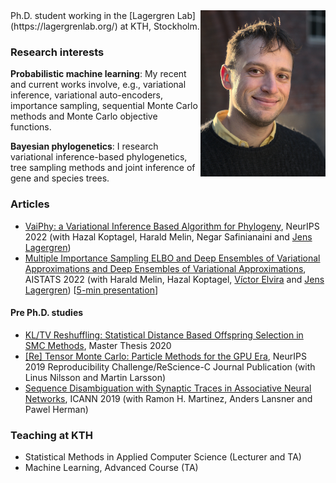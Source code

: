 


<img align="right" src="oskar2.jpg" alt="drawing" width="200"/>
Ph.D. student working in the [Lagergren Lab](https://lagergrenlab.org/) at KTH, Stockholm. 

### Research interests 

**Probabilistic machine learning**: My recent and current works involve, e.g., variational inference, variational auto-encoders, importance sampling, sequential Monte Carlo methods and Monte Carlo objective functions.

**Bayesian phylogenetics**: I research variational inference-based phylogenetics, tree sampling methods and joint inference of gene and species trees.

### Articles
- [VaiPhy: a Variational Inference Based Algorithm for Phylogeny](https://arxiv.org/abs/2203.01121), NeurIPS 2022 (with Hazal Koptagel, Harald Melin, Negar Safinianaini and [Jens Lagergren](https://lagergrenlab.org/))
- [Multiple Importance Sampling ELBO and Deep Ensembles of Variational Approximations and Deep Ensembles of Variational Approximations](https://proceedings.mlr.press/v151/kviman22a.html), AISTATS 2022 (with Harald Melin, Hazal Koptagel, [Víctor Elvira](https://victorelvira.github.io/) and [Jens Lagergren](https://lagergrenlab.org/)) \[[5-min presentation](https://slideslive.com/38980790/multiple-importance-sampling-elbo-and-deep-ensembles-of-variational-approximations?ref=recommended)\]
#### Pre Ph.D. studies
- [KL/TV Reshuffling: Statistical Distance Based Offspring Selection in SMC Methods](http://kth.diva-portal.org/smash/record.jsf?aq2=%5B%5B%5D%5D&c=15&af=%5B%5D&searchType=LIST_LATEST&sortOrder2=title_sort_asc&query=&language=en&pid=diva2%3A1692964&aq=%5B%5B%5D%5D&sf=all&aqe=%5B%5D&sortOrder=author_sort_asc&onlyFullText=false&noOfRows=50&dswid=-4716), Master Thesis 2020
- [\[Re\] Tensor Monte Carlo: Particle Methods for the GPU Era](http://rescience.github.io/bibliography/Kviman_2020.html), NeurIPS 2019 Reproducibility Challenge/ReScience-C Journal Publication (with Linus Nilsson and Martin Larsson)
- [Sequence Disambiguation with Synaptic Traces in Associative Neural Networks](https://link.springer.com/chapter/10.1007/978-3-030-30487-4_61), ICANN 2019 (with Ramon H. Martinez, Anders Lansner and Pawel Herman)


### Teaching at KTH
- Statistical Methods in Applied Computer Science (Lecturer and TA)
- Machine Learning, Advanced Course (TA)
